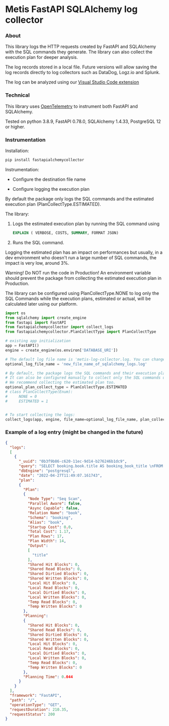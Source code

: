# Metis FastAPI SQLAlchemy log collector

### About
This library logs the HTTP requests created by FastAPI and SQLAlchemy with the SQL commands they generate. The library can also collect the execution plan for deeper analysis.

The log records stored in a local file. Future versions will allow saving the log records directly to log collectors such as DataDog, Logz.io and Splunk.

The log can be analyzed using our [Visual Studio Code extension](https://marketplace.visualstudio.com/items?itemName=Metis.dba-ai-vscode)

### Technical

This library uses [OpenTelemetry](https://pypi.org/project/opentelemetry-sdk/) to instrument both FastAPI and SQLAlchemy.

Tested on python 3.8.9, FastAPI 0.78.0, SQLAlchemy 1.4.33, PostgreSQL 12 or higher.

### Instrumentation
Installation:
```bash
pip install fastapialchemycollector
```
Instrumentation:

* Configure the destination file name

* Configure logging the execution plan

By default the package only logs the SQL commands and the estimated execution plan (PlanCollectType.ESTIMATED).

The library:

1. Logs the estimated execution plan by running the SQL command using
    ```sql
    EXPLAIN ( VERBOSE, COSTS, SUMMARY, FORMAT JSON)
    ```
2. Runs the SQL command.

Logging the estimated plan has an impact on performances but usually, in a dev environment who doesn't run a large number of SQL commands, the impact is very low, around 3%.

Warning! Do NOT run the code in Production! An environment variable should prevent the package from collecting the estimated execution plan  in Production.

The library can be configured using PlanCollectType.NONE to log only the SQL Commands while the execution plans, estimated or actual, will be calculated later using our platform.

```python
import os
from sqlalchemy import create_engine
from fastapi import FastAPI
from fastapialchemycollector import collect_logs
from fastapialchemycollector.PlanCollectType import PlanCollectType

# existing app initialization
app = FastAPI()
engine = create_engine(os.environ['DATABASE_URI'])

# The default log file name is 'metis-log-collector.log. You can change the default name.
optional_log_file_name = 'new_file_name_of_sqlalchemy_logs.log'

# By default, the package logs the SQL commands and their execution plan.
# It can also be configured manually to collect only the SQL commands using PlanCollectType.NONE.
# We recommend collecting the estimated plan too.
optional_plan_collect_type = PlanCollectType.ESTIMATED
# class PlanCollectType(Enum):
#     NONE = 0
#     ESTIMATED = 1


# To start collecting the logs:
collect_logs(app, engine, file_name=optional_log_file_name, plan_collection_option=optional_plan_collect_type)
```

### Example of a log entry (might be changed in the future)
```json
{
  "logs":
  [
    {
      "_uuid": "0b3f9b86-c620-11ec-9d14-b276246b1dc9",
      "query": "SELECT booking.book.title AS booking_book_title \nFROM booking.book",
      "dbEngine": "postgresql",
      "date": "2022-04-27T11:49:07.161743",
      "plan":
      {
        "Plan":
        {
          "Node Type": "Seq Scan",
          "Parallel Aware": false,
          "Async Capable": false,
          "Relation Name": "book",
          "Schema": "booking",
          "Alias": "book",
          "Startup Cost": 0.0,
          "Total Cost": 1.17,
          "Plan Rows": 17,
          "Plan Width": 14,
          "Output":
          [
            "title"
          ],
          "Shared Hit Blocks": 0,
          "Shared Read Blocks": 0,
          "Shared Dirtied Blocks": 0,
          "Shared Written Blocks": 0,
          "Local Hit Blocks": 0,
          "Local Read Blocks": 0,
          "Local Dirtied Blocks": 0,
          "Local Written Blocks": 0,
          "Temp Read Blocks": 0,
          "Temp Written Blocks": 0
        },
        "Planning":
        {
          "Shared Hit Blocks": 0,
          "Shared Read Blocks": 0,
          "Shared Dirtied Blocks": 0,
          "Shared Written Blocks": 0,
          "Local Hit Blocks": 0,
          "Local Read Blocks": 0,
          "Local Dirtied Blocks": 0,
          "Local Written Blocks": 0,
          "Temp Read Blocks": 0,
          "Temp Written Blocks": 0
        },
        "Planning Time": 0.044
      }
    }
  ],
  "framework": "FastAPI",
  "path": "/",
  "operationType": "GET",
  "requestDuration": 210.35,
  "requestStatus": 200
}
```
